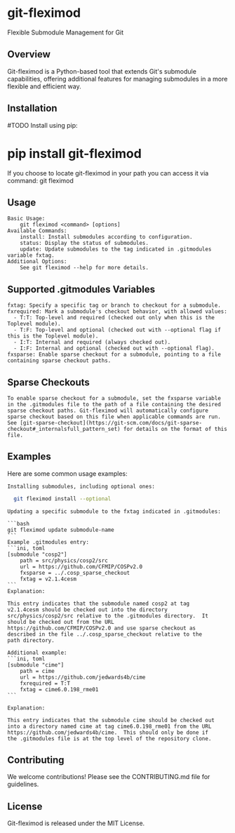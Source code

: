 # git-fleximod

Flexible Submodule Management for Git

## Overview

Git-fleximod is a Python-based tool that extends Git's submodule capabilities, offering additional features for managing submodules in a more flexible and efficient way.

## Installation

#TODO    Install using pip:
#        pip install git-fleximod
  If you choose to locate git-fleximod in your path you can access it via command: git fleximod

## Usage

    Basic Usage:
        git fleximod <command> [options]
    Available Commands:
        install: Install submodules according to configuration.
        status: Display the status of submodules.
        update: Update submodules to the tag indicated in .gitmodules variable fxtag.
    Additional Options:
        See git fleximod --help for more details.

## Supported .gitmodules Variables

    fxtag: Specify a specific tag or branch to checkout for a submodule.
    fxrequired: Mark a submodule's checkout behavior, with allowed values:
      - T:T: Top-level and required (checked out only when this is the Toplevel module).
      - T:F: Top-level and optional (checked out with --optional flag if this is the Toplevel module).
      - I:T: Internal and required (always checked out).
      - I:F: Internal and optional (checked out with --optional flag).
    fxsparse: Enable sparse checkout for a submodule, pointing to a file containing sparse checkout paths.

## Sparse Checkouts

    To enable sparse checkout for a submodule, set the fxsparse variable
    in the .gitmodules file to the path of a file containing the desired
    sparse checkout paths. Git-fleximod will automatically configure
    sparse checkout based on this file when applicable commands are run.
    See [git-sparse-checkout](https://git-scm.com/docs/git-sparse-checkout#_internalsfull_pattern_set) for details on the format of this file.

## Examples

Here are some common usage examples:

    Installing submodules, including optional ones:
```bash
  git fleximod install --optional
```

    Updating a specific submodule to the fxtag indicated in .gitmodules:

    ```bash
    git fleximod update submodule-name
    ```
    Example .gitmodules entry:
    ```ini, toml
    [submodule "cosp2"]
        path = src/physics/cosp2/src
        url = https://github.com/CFMIP/COSPv2.0
        fxsparse = ../.cosp_sparse_checkout
        fxtag = v2.1.4cesm
    ```
    Explanation:

    This entry indicates that the submodule named cosp2 at tag
    v2.1.4cesm should be checked out into the directory
    src/physics/cosp2/src relative to the .gitmodules directory.  It
    should be checked out from the URL
    https://github.com/CFMIP/COSPv2.0 and use sparse checkout as
    described in the file ../.cosp_sparse_checkout relative to the
    path directory.

    Additional example:
    ```ini, toml
    [submodule "cime"]
        path = cime
        url = https://github.com/jedwards4b/cime
        fxrequired = T:T
        fxtag = cime6.0.198_rme01
    ```

    Explanation:

    This entry indicates that the submodule cime should be checked out
    into a directory named cime at tag cime6.0.198_rme01 from the URL
    https://github.com/jedwards4b/cime.  This should only be done if
    the .gitmodules file is at the top level of the repository clone.

## Contributing

We welcome contributions! Please see the CONTRIBUTING.md file for guidelines.

## License

Git-fleximod is released under the MIT License.

